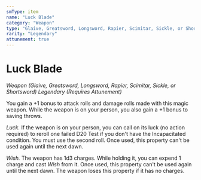 ```yaml
---
smType: item
name: "Luck Blade"
category: "Weapon"
type: "Glaive, Greatsword, Longsword, Rapier, Scimitar, Sickle, or Shortsword"
rarity: "Legendary"
attunement: true
---
```


# Luck Blade
*Weapon (Glaive, Greatsword, Longsword, Rapier, Scimitar, Sickle, or Shortsword) Legendary (Requires Attunement)*

You gain a +1 bonus to attack rolls and damage rolls made with this magic weapon. While the weapon is on your person, you also gain a +1 bonus to saving throws.

*Luck.* If the weapon is on your person, you can call on its luck (no action required) to reroll one failed D20 Test if you don't have the Incapacitated condition. You must use the second roll. Once used, this property can't be used again until the next dawn.

*Wish.* The weapon has 1d3 charges. While holding it, you can expend 1 charge and cast *Wish* from it. Once used, this property can't be used again until the next dawn. The weapon loses this property if it has no charges.
